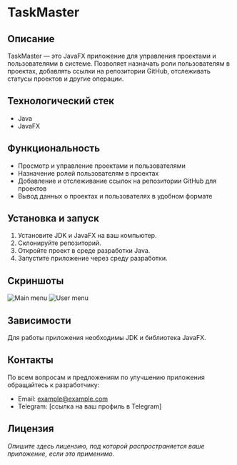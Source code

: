 # TaskMaster

## Описание
TaskMaster — это JavaFX приложение для управления проектами и пользователями в системе. Позволяет назначать роли пользователям в проектах, добавлять ссылки на репозитории GitHub, отслеживать статусы проектов и другие операции.

## Технологический стек
- Java
- JavaFX

## Функциональность
- Просмотр и управление проектами и пользователями
- Назначение ролей пользователям в проектах
- Добавление и отслеживание ссылок на репозитории GitHub для проектов
- Вывод данных о проектах и пользователях в удобном формате

## Установка и запуск
1. Установите JDK и JavaFX на ваш компьютер.
2. Склонируйте репозиторий.
3. Откройте проект в среде разработки Java.
4. Запустите приложение через среду разработки.

## Скриншоты
![Main menu](https://github.com/GoodieCore/TaskMaster/assets/138989332/7c5e074f-204c-4d68-b152-8988c5404f21)
![User menu](https://github.com/GoodieCore/TaskMaster/assets/138989332/e14acb3d-38ba-45af-be4f-9d6b9801d96d)

## Зависимости
Для работы приложения необходимы JDK и библиотека JavaFX.

## Контакты
По всем вопросам и предложениям по улучшению приложения обращайтесь к разработчику:
- Email: example@example.com
- Telegram: [ссылка на ваш профиль в Telegram]

## Лицензия
*Опишите здесь лицензию, под которой распространяется ваше приложение, если это применимо.*
